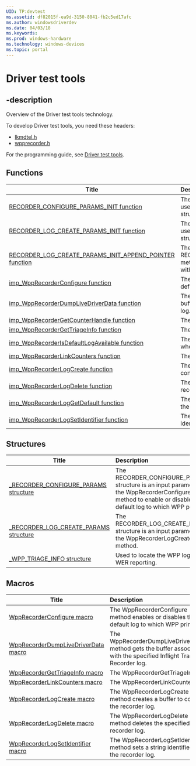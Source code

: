 ```yaml
---
UID: TP:devtest
ms.assetid: df82015f-ea9d-3150-8041-fb2c5ed17afc
ms.author: windowsdriverdev
ms.date: 04/03/18
ms.keywords: 
ms.prod: windows-hardware
ms.technology: windows-devices
ms.topic: portal
---
```


# Driver test tools

## -description

Overview of the Driver test tools technology.

To develop Driver test tools, you need these headers:

 * [lkmdtel.h](..\lkmdtel\index.md)
 * [wpprecorder.h](..\wpprecorder\index.md)

For the programming guide, see [Driver test tools](https://docs.microsoft.com/en-us/windows-hardware/drivers/devtest).

## Functions

| Title   | Description   |
| ---- |:---- |
| [RECORDER_CONFIGURE_PARAMS_INIT function](..\wpprecorder\nf-wpprecorder-recorder_configure_params_init.md) | The RECORDER_CONFIGURE_PARAMS_INIT function is used to initialize the RECORDER_CONFIGURE_PARAMS structure. |
| [RECORDER_LOG_CREATE_PARAMS_INIT function](..\wpprecorder\nf-wpprecorder-recorder_log_create_params_init.md) | The RECORDER_LOG_CREATE_PARAMS_INIT function is used to initialize the RECORDER_LOG_CREATE_PARAMS structure. |
| [RECORDER_LOG_CREATE_PARAMS_INIT_APPEND_POINTER function](..\wpprecorder\nf-wpprecorder-recorder_log_create_params_init_append_pointer.md) | The RECORDER_LOG_CREATE_PARAMS_INIT_APPEND_POINTER method initializes the RECORDER_LOG_CREATE_PARAMS with the pointer to link logs. |
| [imp_WppRecorderConfigure function](..\wpprecorder\nf-wpprecorder-imp_wpprecorderconfigure.md) | The WppRecorderConfigure method enables or disables the default log to which WPP prints. |
| [imp_WppRecorderDumpLiveDriverData function](..\wpprecorder\nf-wpprecorder-imp_wpprecorderdumplivedriverdata.md) | The WppRecorderDumpLiveDriverData method gets the buffer associated with the specified Inflight Trace Recorder log. |
| [imp_WppRecorderGetCounterHandle function](..\wpprecorder\nf-wpprecorder-imp_wpprecordergetcounterhandle.md) | The WppRecorderGetCounterHandle method. |
| [imp_WppRecorderGetTriageInfo function](..\wpprecorder\nf-wpprecorder-imp_wpprecordergettriageinfo.md) | The WppRecorderGetTriageInfo. |
| [imp_WppRecorderIsDefaultLogAvailable function](..\wpprecorder\nf-wpprecorder-imp_wpprecorderisdefaultlogavailable.md) | The WppRecorderIsDefaultLogAvailable method determines whether the default log is available. |
| [imp_WppRecorderLinkCounters function](..\wpprecorder\nf-wpprecorder-imp_wpprecorderlinkcounters.md) | The WppRecorderLinkCounters. |
| [imp_WppRecorderLogCreate function](..\wpprecorder\nf-wpprecorder-imp_wpprecorderlogcreate.md) | The WppRecorderLogCreate method creates a buffer to contain the recorder log. |
| [imp_WppRecorderLogDelete function](..\wpprecorder\nf-wpprecorder-imp_wpprecorderlogdelete.md) | The WppRecorderLogDelete method deletes the specified recorder log. |
| [imp_WppRecorderLogGetDefault function](..\wpprecorder\nf-wpprecorder-imp_wpprecorderloggetdefault.md) | The WppRecorderLogGetDefault method gets a handle to the default recorder log. |
| [imp_WppRecorderLogSetIdentifier function](..\wpprecorder\nf-wpprecorder-imp_wpprecorderlogsetidentifier.md) | The WppRecorderLogSetIdentifier method sets a string identifier for the recorder log. |

## Structures

| Title   | Description   |
| ---- |:---- |
| [_RECORDER_CONFIGURE_PARAMS structure](..\wpprecorder\ns-wpprecorder-_recorder_configure_params.md) | The RECORDER_CONFIGURE_PARAMS structure is an input parameter to the WppRecorderConfigure method to enable or disable the default log to which WPP prints. |
| [_RECORDER_LOG_CREATE_PARAMS structure](..\wpprecorder\ns-wpprecorder-_recorder_log_create_params.md) | The RECORDER_LOG_CREATE_PARAMS structure is an input parameter to the WppRecorderLogCreate method. |
| [_WPP_TRIAGE_INFO structure](..\wpprecorder\ns-wpprecorder-_wpp_triage_info.md) | Used to locate the WPP log for WER reporting. |

## Macros

| Title   | Description   |
| ---- |:---- |
| [WppRecorderConfigure macro](..\wpprecorder\nf-wpprecorder-wpprecorderconfigure.md) | The WppRecorderConfigure method enables or disables the default log to which WPP prints. |
| [WppRecorderDumpLiveDriverData macro](..\wpprecorder\nf-wpprecorder-wpprecorderdumplivedriverdata.md) | The WppRecorderDumpLiveDriverData method gets the buffer associated with the specified Inflight Trace Recorder log. |
| [WppRecorderGetTriageInfo macro](..\wpprecorder\nf-wpprecorder-wpprecordergettriageinfo.md) | The WppRecorderGetTriageInfo. |
| [WppRecorderLinkCounters macro](..\wpprecorder\nf-wpprecorder-wpprecorderlinkcounters.md) | The WppRecorderLinkCounters. |
| [WppRecorderLogCreate macro](..\wpprecorder\nf-wpprecorder-wpprecorderlogcreate.md) | The WppRecorderLogCreate method creates a buffer to contain the recorder log. |
| [WppRecorderLogDelete macro](..\wpprecorder\nf-wpprecorder-wpprecorderlogdelete.md) | The WppRecorderLogDelete method deletes the specified recorder log. |
| [WppRecorderLogSetIdentifier macro](..\wpprecorder\nf-wpprecorder-wpprecorderlogsetidentifier.md) | The WppRecorderLogSetIdentifier method sets a string identifier for the recorder log. |
